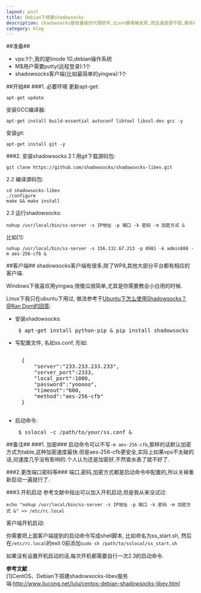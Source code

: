 ```yaml
---
layout: post
title: Debian下搭建shadowsocks
description: shadowsocks是轻量级的代理软件,比svn跟难被发现,而且速度很不错,服务端和客户端配置都很简单.linode最低配置,开着代理看视频都没问题.
category: blog
---
```


##准备##
- vps:1个,我的是linode 1G,debian操作系统
- M$用户需要putty(远程登录):1个
- shadowsocks客户端(比如最简单的yingwa):1个

##开始##
###1. 必要环境
更新apt-get:

    apt-get update

安装GCC编译器:

    apt-get install build-essential autoconf libtool libssl-dev gcc -y

安装git:
    
    apt-get install git -y

###2. 安装shadowsocks
2.1 用git下载源码包:

    git clone https://github.com/shadowsocks/shadowsocks-libev.git

2.2 编译源码包:
    
    cd shadowsocks-libev
    ./configure
    make && make install

2.3 运行shadowsocks:

    nohup /usr/local/bin/ss-server -s IP地址 -p 端口 -k 密码 -m 加密方式 &

比如[1]:

    nohup /usr/local/bin/ss-server -s 156.132.67.213 -p 8981 -k admin888 -m aes-256-cfb &

##客户端##
shadowsocks客户端有很多,除了WP8,其他大部分平台都有相应的客户端.

Windows下我喜欢用yingwa,很傻瓜很简单,尤其是你需要教会小白用的时候.

Linux下我只在ubuntu下用过, 做法参考于[Ubuntu下怎么使用Shadowsocks？@Ran Dom的回答](http://www.zhihu.com/question/26418370/answer/40060476):

- 安装shadowsocks:
	<pre> $ apt-get install python-pip & pip install shadowsocks </pre>
- 写配置文件, 名如ss.conf, 形如:
	<pre> 
	{
		"server":"233.233.233.233",
		"server_port":2333,
		"local_port":1080,
		"password":"yooooo",
		"timeout":"600,
		"method":"aes-256-cfb"
	}
	</pre>
- 启动命令:
	<pre> $ sslocal -c /path/to/your/ss.conf & </pre>


##备注##
###1. 加密###
启动命令可以不写`-m aes-256-cfb`,那样的话默认加密方式为table,这种加密速度最快.但是aes-256-cfb更安全,实际上如果vps不太破的话,对速度几乎没有影响的.个人认为还是加密好,不然查水表了就不好了.

###2.更改端口密码等###
端口,密码,加密方式都是启动命令中配置的,所以关掉重新启动一遍就行了.

###3.开机启动
参考文献中指出可以加入开机启动,但是我从来没试过:

    echo "nohup /usr/local/bin/ss-server -s IP地址 -p 端口 -k 密码 -m 加密方式 &" >> /etc/rc.local

客户端开机启动:

你需要把上面客户端提到的启动命令写成shell脚本, 比如命名为ss_start.sh, 然后在`/etc/rc.local`的exit 0前添加`sudo sh /path/to/sslocal/ss_start.sh`

如果没有设置开机启动的话,每次开机都需要自行一次2.3的启动命令.

**参考文献**  
[1]CentOS、Debian下搭建shadowsocks-libev服务端:http://www.ilucong.net/lulu/centos-debian-shadowsocks-libev.html